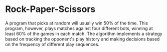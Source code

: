 # Rock-Paper-Scissors
A program that picks at random will usually win 50% of the time. This program, however, plays matches against four different bots, winning at least 60% of the games in each match. The algorithm implements a strategy based on tracking the opponent's play history and making decisions based on the frequency of different play sequences.
